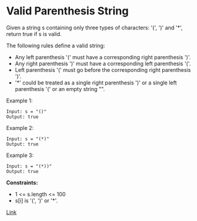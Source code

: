 # Valid Parenthesis String

Given a string s containing only three types of characters: '(', ')' and '*', return true if s is valid.

The following rules define a valid string:

- Any left parenthesis '(' must have a corresponding right parenthesis ')'.
- Any right parenthesis ')' must have a corresponding left parenthesis '('.
- Left parenthesis '(' must go before the corresponding right parenthesis ')'.
- '*' could be treated as a single right parenthesis ')' or a single left parenthesis '(' or an empty string "".

Example 1:

```
Input: s = "()"
Output: true
```

Example 2:

```
Input: s = "(*)"
Output: true
```

Example 3:

```
Input: s = "(*))"
Output: true
```

**Constraints:**

- 1 <= s.length <= 100
- s[i] is '(', ')' or '*'.

[Link](https://leetcode.com/problems/valid-parenthesis-string/?envType=daily-question&envId=2024-04-07)